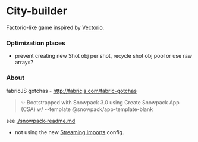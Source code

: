 # City-builder

Factorio-like game inspired by [Vectorio](https://store.steampowered.com/app/1462470/Vectorio__Early_Access/).

### Optimization places

- prevent creating new Shot obj per shot, recycle shot obj pool or use raw arrays?

### About

fabricJS gotchas - http://fabricjs.com/fabric-gotchas

> ✨ Bootstrapped with Snowpack 3.0 using Create Snowpack App (CSA) w/ --template @snowpack/app-template-blank

see [./snowpack-readme.md](./snowpack-readme.md)

- not using the new [Streaming Imports](https://www.snowpack.dev/guides/streaming-imports) config.
